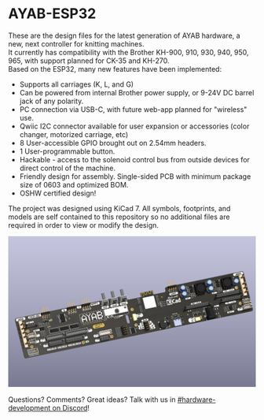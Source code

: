 # AYAB-ESP32
These are the design files for the latest generation of AYAB hardware, a new, next controller for knitting machines.\
It currently has compatibility with the Brother KH-900, 910, 930, 940, 950, 965, with support planned for CK-35 and KH-270.\
Based on the ESP32, many new features have been implemented: 

* Supports all carriages (K, L, and G)
* Can be powered from internal Brother power supply, or 9-24V DC barrel jack of any polarity.
* PC connection via USB-C, with future web-app planned for "wireless" use.
* Qwiic I2C connector available for user expansion or accessories (color changer, motorized carriage, etc)
* 8 User-accessible GPIO brought out on 2.54mm headers.
* 1 User-programmable button.
* Hackable - access to the solenoid control bus from outside devices for direct control of the machine.
* Friendly design for assembly. Single-sided PCB with minimum package size of 0603 and optimized BOM.
* OSHW certified design!

The project was designed using KiCad 7. All symbols, footprints, and models are self contained to this repository so no additional files are required in order to view or modify the design.

![3D render of board](images/render.png)

Questions? Comments? Great ideas? Talk with us in [#hardware-development on Discord](https://discord.gg/A8KE3jcCn2)!